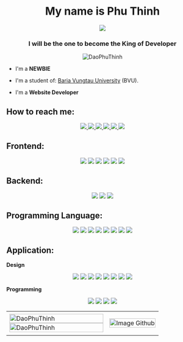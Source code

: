 <h1 align="center">My name is Phu Thinh</h1>
<p align="center"><img src="https://img.icons8.com/color/48/000000/vietnam-circular.png"/></p>
<h3 align="center">I will be the one to become the King of Developer</h3>
<p align="center"> <img src="https://komarev.com/ghpvc/?username=DaoPhuThinh" alt="DaoPhuThinh"/></p>

- I'm a **NEWBIE**

- I'm a student of: [Baria Vungtau University](https://bvu.edu.vn/) (BVU).

- I'm a **Website Developer**


## How to reach me:

<p align="center">
  <a href="https://www.facebook.com/phu.d.thinh/" alt="Facebook" target="blank">
    <img src="https://img.icons8.com/fluent/48/000000/facebook-new.png" target="blank" />
  </a>
    <a href="https://www.instagram.com/phu.d.thinh/" alt="Facebook" target="blank">
    <img src="https://img.icons8.com/fluency/48/000000/instagram-new.png" target="blank" />
  </a> 
    <a href="https://www.youtube.com/channel/UCI7AgFACk7d6yrxege6sPgw" alt="Youtube channel" target="blank" >
    <img src="https://img.icons8.com/fluent/48/000000/youtube-play.png"/>
  </a>
  <a href="mailto:bestdaxuovn@gmail.com" alt="Email" target="_blank">
    <img src="https://img.icons8.com/color/48/000000/gmail-new.png"/>
  </a>
    <a href="https://github.com/phudthinh1412" alt="Github" target="blank">
    <img src="https://img.icons8.com/fluent/48/000000/github.png"/>
  </a> 
  </a>
    <a href="http://www.phuthinh.website/" alt="My Website" target="blank">
    <img src="https://img.icons8.com/color/48/000000/internet.png"/>
  </a> 
</p>

## Frontend:

<p align="center">
  <img src="https://img.icons8.com/color/48/000000/html-5.png"/>
  <img src="https://img.icons8.com/color/48/000000/css3.png"/>
  <img src="https://img.icons8.com/color/48/null/sass.png"/>
  <img src="https://img.icons8.com/color/48/000000/react-native.png"/>
  <img src="https://img.icons8.com/fluency/48/null/node-js.png"/>
  <img src="https://img.icons8.com/color/48/000000/nextjs.png"/>
</p>

## Backend:

<p align="center">
  <img src="https://img.icons8.com/color/48/000000/microsoft-sql-server.png"/>
  <img src="https://img.icons8.com/color/48/000000/mysql-logo.png"/>
  <img src="https://img.icons8.com/color/48/000000/firebase.png"/>
</p>

## Programming Language:

<p align="center">
  <img src="https://img.icons8.com/color/48/000000/c-programming.png"/>
  <img src="https://img.icons8.com/color/48/000000/c-plus-plus-logo.png"/>
  <img src="https://img.icons8.com/color/48/000000/c-sharp-logo.png"/>
  <img src="https://img.icons8.com/color/48/000000/java-coffee-cup-logo--v1.png"/>
  <img src="https://img.icons8.com/color/48/000000/javascript.png"/>
  <img src="https://img.icons8.com/color/48/000000/typescript.png"/>
  <img src="https://img.icons8.com/color/48/000000/python.png"/>
  <img src="https://img.icons8.com/color/48/null/git.png"/>
</p>

## Application:
<b>Design</b>
<br/>
<p align="center">
  <img src="https://img.icons8.com/color/48/000000/office-365.png"/>
  <img src="https://img.icons8.com/color/48/000000/adobe-photoshop.png"/>
  <img src="https://img.icons8.com/color/48/000000/adobe-illustrator.png"/>
  <img src="https://img.icons8.com/color/48/000000/adobe-animate.png"/>
  <img src="https://img.icons8.com/color/48/000000/adobe-after-effects.png"/>
  <img src="https://img.icons8.com/color/48/000000/adobe-premiere-pro.png"/>
  <img src="https://img.icons8.com/color/48/000000/adobe-media-encoder.png"/>
  <img src="https://img.icons8.com/external-others-inmotus-design/48/000000/external-Corel-Draw-applications-and-programs-others-inmotus-design.png"/>
 </p>
 <b>Programming</b>
 <br/>
 <p align="center">
  <img src="https://img.icons8.com/color/48/000000/visual-studio-code-2019.png"/>
  <img src="https://img.icons8.com/color/48/000000/visual-studio--v2.png"/>
  <img src="https://img.icons8.com/color/48/000000/unity-5.png"/>
  <img src="https://img.icons8.com/color/48/000000/android-studio--v2.png"/>
</p>
<table style="width:100%;">
  <tr>
    <td>
      <img src="https://github-readme-stats-sigma-five.vercel.app/api/top-langs/?username=DaoPhuThinh&bg_color=FFFFFF00&text_color=179fa3&layout=compact&hide=CSS&langs_count=10&custom_title=Top%20ngôn%20ngữ%20được%20dùng" alt="DaoPhuThinh" width="100%"/>
      <img src="https://github-readme-stats-sigma-five.vercel.app/api?username=DaoPhuThinh&bg_color=FFFFFF00&text_color=179fa3&show_icons=true&count_private=true&include_all_commits=true&custom_title=Hoạt%20động%20trên%20Github" alt="DaoPhuThinh" width="100%"/>
    </td>
    <td>
      <p align="center"> 
        <img src="https://i.ibb.co/ns6dQZ8/Image-Github.png" alt="Image Github" width="100%"/>
      </p>
    </td>
  </tr>
</table>
